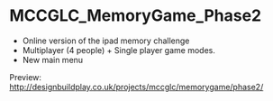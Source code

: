 MCCGLC_MemoryGame_Phase2
========================
+ Online version of the ipad memory challenge
+ Multiplayer (4 people) + Single player game modes. 
+ New main menu

Preview: http://designbuildplay.co.uk/projects/mccglc/memorygame/phase2/

